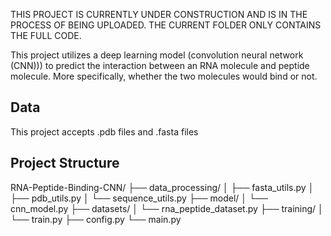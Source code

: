 
THIS PROJECT IS CURRENTLY UNDER CONSTRUCTION AND IS IN THE PROCESS OF BEING UPLOADED. THE CURRENT FOLDER ONLY CONTAINS THE FULL CODE.

This project utilizes a deep learning model (convolution neural network (CNN))) to predict the interaction between an RNA molecule and peptide molecule. More specifically, whether the two molecules would bind or not.

## Data
This project accepts .pdb files and .fasta files

##  Project Structure

RNA-Peptide-Binding-CNN/
├── data_processing/
│   ├── fasta_utils.py
│   ├── pdb_utils.py
│   └── sequence_utils.py
├── model/
│   └── cnn_model.py
├── datasets/
│   └── rna_peptide_dataset.py
├── training/
│   └── train.py
├── config.py
└── main.py
